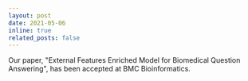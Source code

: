 ```yaml
---
layout: post
date: 2021-05-06
inline: true
related_posts: false
---
```


Our paper, "External Features Enriched Model for Biomedical Question Answering", has been accepted at BMC Bioinformatics.